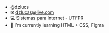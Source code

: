 - @dzlucs
-  ✉ dzlucas@live.com
- 💻 Sistemas para Internet - UTFPR
- 🌱 I’m currently learning HTML + CSS, Figma

<!---
dzlucs/dzlucs is a ✨ special ✨ repository because its `README.md` (this file) appears on your GitHub profile.
You can click the Preview link to take a look at your changes.
--->
